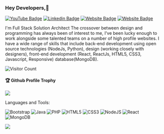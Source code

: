### Hey Developers,👋

[![YouTube Badge](https://img.shields.io/badge/YouTube-AnubhavMohandas-yellow)](https://www.youtube.com/c/AnubhavMohandas)
[![Linkedin Badge](https://img.shields.io/badge/-Anubhav-blue?style=flat-square&logo=Linkedin&logoColor=white&link=https://www.linkedin.com/in/anubhav-mohandas/)](https://www.linkedin.com/in/anubhav-mohandas/)
[![Website Badge](https://img.shields.io/badge/WebSite-Anubhav-green)](https://anubhavmohandas.github.io/Anubhav-Profile/)
[![Website Badge](https://img.shields.io/badge/StackOverflow-Anubhav-yellow)](https://stackoverflow.com/users/14821045/anubhav-mohandas)

I'm
Full Stack Solution Architect
The crossover between design and programming has always been of interest to me, I've been lucky enough to work alongside some talented teams on a number of high profile websites. I have a wide range of skills that include back-end development using open source technologies (NodeJs, Python), design (working closely with designers), front-end development (React, ReactJs, HTML5, CSS3, Javascript, Responsive) database(MongoDB).


![Visitor Count](https://profile-counter.glitch.me/anubhavmohandas/count.svg)

<div>
  <h4>🏆 Github Profile Trophy</h4>
  <a href="https://github.com/ryo-ma/github-profile-trophy">
    <img src="https://github-profile-trophy.vercel.app/?username=anubhavmohandas&column=7"/>
  </a>
</div>

Languages and Tools: 

<img alt="Bootstrap" src="https://img.shields.io/badge/bootstrap-%23563D7C.svg?style=flat-square&logo=bootstrap&logoColor=white"/> <img alt="Java" src="https://img.shields.io/badge/java-%23ED8B00.svg?style=flat-square&logo=java&logoColor=white"/> <img alt="PHP" src="https://img.shields.io/badge/php-%23777BB4.svg?style=flat-square&logo=php&logoColor=white"/> <img alt="HTML5" src="https://img.shields.io/badge/html5-%23E34F26.svg?style=flat-square&logo=html5&logoColor=white"/> <img alt="CSS3" src="https://img.shields.io/badge/css3-%231572B6.svg?style=flat-square&logo=css3&logoColor=white"/> <img alt="NodeJS" src="https://img.shields.io/badge/node.js-%2343853D.svg?style=flat-square&logo=node-dot-js&logoColor=white"/> <img alt="React" src="https://img.shields.io/badge/react-%2320232a.svg?style=flat-square&logo=react&logoColor=%2361DAFB"/><img alt="MongoDB" src ="https://img.shields.io/badge/MongoDB-%234ea94b.svg?style=flat-square&logo=mongodb&logoColor=white"/>

![](https://activity-graph.herokuapp.com/graph?username=anubhavmohandas&theme=react-dark&area=true)
<!--
**anubhavmohandas/anubhavmohandas** is a ✨ _special_ ✨ repository because its `README.md` (this file) appears on your GitHub profile.

Here are some ideas to get you started:

- 🔭 I’m currently working on ...
- 🌱 I’m currently learning ...
- 👯 I’m looking to collaborate on ...
- 🤔 I’m looking for help with ...
- 💬 Ask me about ...
- 📫 How to reach me: ...
- 😄 Pronouns: ...
- ⚡ Fun fact: .....

-->
